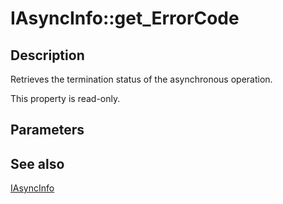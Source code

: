 # IAsyncInfo::get_ErrorCode

## Description

Retrieves the termination status of the asynchronous operation.

This property is read-only.

## Parameters

## See also

[IAsyncInfo](https://learn.microsoft.com/windows/desktop/api/asyncinfo/nn-asyncinfo-iasyncinfo)